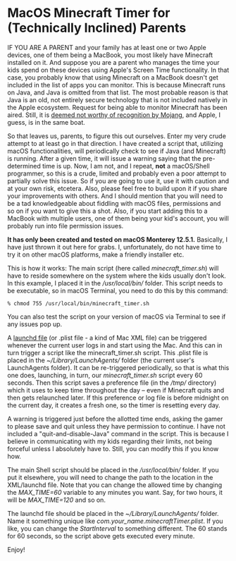 # MacOS Minecraft Timer for (Technically Inclined) Parents

IF YOU ARE A PARENT and your family has at least one or two Apple devices, one of them being a MacBook, you most likely have Minecraft installed on it. And suppose you are a parent who manages the time your kids spend on these devices using Apple's Screen Time functionality. In that case, you probably know that using Minecraft on a MacBook doesn't get included in the list of apps you can monitor. This is because Minecraft runs on Java, and Java is omitted from that list. The most probable reason is that Java is an old, not entirely secure technology that is not included natively in the Apple ecosystem. Request for being able to monitor Minecraft has been aired. Still, it is [deemed not worthy of recognition by Mojang](https://bugs.mojang.com/browse/MCL-14705), and Apple, I guess, is in the same boat.

So that leaves us, parents, to figure this out ourselves. Enter my very crude attempt to at least go in that direction. I have created a script that, utilizing macOS functionalities, will periodically check to see if Java (and Minecraft) is running. After a given time, it will issue a warning saying that the pre-determined time is up. Now, I am not, and I repeat, **not** a macOS/Shell programmer, so this is a crude, limited and probably even a poor attempt to partially solve this issue. So if you are going to use it, use it with caution and at your own risk, etcetera. Also, please feel free to build upon it if you share your improvements with others. And I should mention that you will need to be a tad knowledgeable about fiddling with macOS files, permissions and so on if you want to give this a shot. Also, if you start adding this to a MacBook with multiple users, one of them being your kid's account, you will probably run into file permission issues.

**It has only been created and tested on macOS Monterey 12.5.1.** Basically, I have just thrown it out here for grabs. I, unfortunately, do not have time to try it on other macOS platforms, make a friendly installer etc.

This is how it works: The main script (here called *minecraft_timer.sh*) will have to reside somewhere on the system where the kids usually don't look. In this example, I placed it in the */usr/local/bin/* folder. This script needs to be executable, so in macOS Terminal, you need to do this by this command:

```
% chmod 755 /usr/local/bin/minecraft_timer.sh
```

You can also test the script on your version of macOS via Terminal to see if any issues pop up.

A [launchd file](https://www.launchd.info) (or .plist file - a kind of Mac XML file) can be triggered whenever the current user logs in and start using the Mac. And this can in turn trigger a script like the minecraft_timer.sh script. This .plist file is placed in the *\~/Library/LaunchAgents/* folder (the current user's LaunchAgents folder). It can be re-triggered periodically, so that is what this one does, launching, in turn, our *minecraft_timer.sh* script every 60 seconds. Then this script saves a preference file (in the */tmp/* directory) which it uses to keep time throughout the day – even if Minecraft quits and then gets relaunched later. If this preference or log file is before midnight on the current day, it creates a fresh one, so the timer is resetting every day.

A warning is triggered just before the allotted time ends, asking the gamer to please save and quit unless they have permission to continue. I have not included a "quit-and-disable-Java" command in the script. This is because I believe in communicating with my kids regarding their limits, not being forceful unless I absolutely have to. Still, you can modify this if you know how.

The main Shell script should be placed in the */usr/local/bin/* folder. If you put it elsewhere, you will need to change the path to the location in the XML/launchd file. Note that you can change the allowed time by changing the *MAX_TIME=60* variable to any minutes you want. Say, for two hours, it will be *MAX_TIME=120* and so on.

The launchd file should be placed in the *\~/Library/LaunchAgents/* folder. Name it something unique like *com.your_name.minecraftTimer.plist*. If you like, you can change the *StartInterval* to something different. The 60 stands for 60 seconds, so the script above gets executed every minute.

Enjoy!
